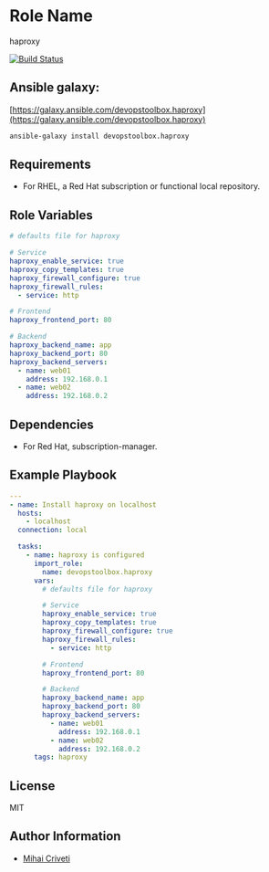 Role Name
=========

haproxy

[![Build Status](https://travis-ci.org/cmihai-ansible/haproxy.svg?branch=master)](https://travis-ci.org/cmihai-ansible/haproxy)

Ansible galaxy:
---------------

[https://galaxy.ansible.com/devopstoolbox.haproxy](https://galaxy.ansible.com/devopstoolbox.haproxy)

```bash
ansible-galaxy install devopstoolbox.haproxy
```

Requirements
------------

- For RHEL, a Red Hat subscription or functional local repository.

Role Variables
--------------

```yaml
# defaults file for haproxy

# Service
haproxy_enable_service: true
haproxy_copy_templates: true
haproxy_firewall_configure: true
haproxy_firewall_rules:
  - service: http

# Frontend
haproxy_frontend_port: 80

# Backend
haproxy_backend_name: app
haproxy_backend_port: 80
haproxy_backend_servers:
  - name: web01
    address: 192.168.0.1
  - name: web02
    address: 192.168.0.2
```

Dependencies
------------

- For Red Hat, subscription-manager.

Example Playbook
----------------

```yaml
---
- name: Install haproxy on localhost
  hosts:
    - localhost
  connection: local

  tasks:
    - name: haproxy is configured
      import_role:
        name: devopstoolbox.haproxy
      vars:
        # defaults file for haproxy

        # Service
        haproxy_enable_service: true
        haproxy_copy_templates: true
        haproxy_firewall_configure: true
        haproxy_firewall_rules:
          - service: http

        # Frontend
        haproxy_frontend_port: 80

        # Backend
        haproxy_backend_name: app
        haproxy_backend_port: 80
        haproxy_backend_servers:
          - name: web01
            address: 192.168.0.1
          - name: web02
            address: 192.168.0.2
      tags: haproxy
```

License
-------

MIT

Author Information
------------------

- [Mihai Criveti](https://www.linkedin.com/in/devopstoolbox.)
